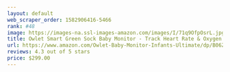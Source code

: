 ```yaml
---
layout: default 
﻿web_scraper_order: 1582906416-5466
rank: #48
image: https://images-na.ssl-images-amazon.com/images/I/71q9OfpOsrL.jpg
title: Owlet Smart Green Sock Baby Monitor - Track Heart Rate & Oxygen Levels - With Smart…
url: https://www.amazon.com/Owlet-Baby-Monitor-Infants-Ultimate/dp/B06ZZXYD6S/ref=zg_mw_baby-products_48?_encoding=UTF8&psc=1&refRID=H8PZBTHGT35TKAKMD83D
reviews: 4.3 out of 5 stars
price: $299.00 
---
```

